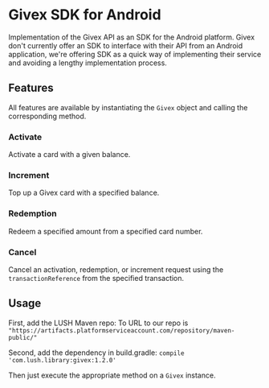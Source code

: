 # Givex SDK for Android

Implementation of the Givex API as an SDK for the Android platform.
Givex don't currently offer an SDK to interface with their API from an Android application,
we're offering SDK as a quick way of implementing their service and avoiding a lengthy
implementation process.

## Features

All features are available by instantiating the `Givex` object and calling the corresponding method.

### Activate
Activate a card with a given balance.

### Increment
Top up a Givex card with a specified balance.

### Redemption
Redeem a specified amount from a specified card number.

### Cancel
Cancel an activation, redemption, or increment request using the `transactionReference` from the specified transaction.

## Usage

First, add the LUSH Maven repo:
To URL to our repo is `"https://artifacts.platformserviceaccount.com/repository/maven-public/"`

Second, add the dependency in build.gradle:
`compile 'com.lush.library:givex:1.2.0'`

Then just execute the appropriate method on a `Givex` instance.
